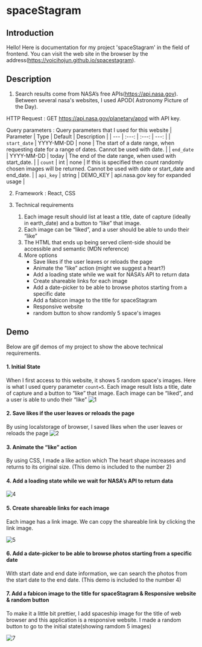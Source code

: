 # spaceStagram

## Introduction

Hello! Here is documentation for my project 'spaceStagram' in the field of frontend. You can visit the web site in the browser by the address(https://voicihojun.github.io/spacestagram).

## Description

1. Search results come from NASA’s free APIs(https://api.nasa.gov). Between several nasa's websites, I used APOD( Astronomy Picture of the Day).

HTTP Request :
GET https://api.nasa.gov/planetary/apod with API key.

Query parameters : Query parameters that I used for this website
| Parameter | Type | Default | Description |
| --- | :---: | :---: | ---: |
| `start_date` | YYYY-MM-DD | none | The start of a date range, when requesting date for a range of dates. Cannot be used with date. |
| `end_date` | YYYY-MM-DD | today | The end of the date range, when used with start_date. |
| `count` | int | none | If this is specified then count randomly chosen images will be returned. Cannot be used with date or start_date and end_date. |
| `api_key` | string | DEMO_KEY | api.nasa.gov key for expanded usage |

2. Framework : React, CSS

3. Technical requirements
   1. Each image result should list at least a title, date of capture (ideally in earth_date) and a button to “like” that image.
   2. Each image can be “liked”, and a user should be able to undo their “like”
   3. The HTML that ends up being served client-side should be accessible and semantic (MDN reference)
   4. More options
      - Save likes if the user leaves or reloads the page
      - Animate the “like” action (might we suggest a heart?)
      - Add a loading state while we wait for NASA’s API to return data
      - Create shareable links for each image
      - Add a date-picker to be able to browse photos starting from a specific date
      - Add a fabicon image to the title for spaceStagram
      - Responsive website
      - random button to show randomly 5 space's images

## Demo

Below are gif demos of my project to show the above technical requirements.

#### 1. Initial State

When I first access to this website, it shows 5 random space's images. Here is what I used query parameter `count=5`. Each image result lists a title, date of capture and a button to “like” that image. Each image can be “liked”, and a user is able to undo their “like”
![1](https://github.com/voiciJules/space_stagram/assets/80487550/a17756ca-69b3-48af-a437-7095ce2c4ced)

#### 2. Save likes if the user leaves or reloads the page

By using localstorage of browser, I saved likes when the user leaves or reloads the page
![2](https://github.com/voiciJules/space_stagram/assets/80487550/c2b40a81-da85-4948-8204-8d590d03fc2b)

#### 3. Animate the “like” action

By using CSS, I made a like action which The heart shape increases and returns to its original size.
(This demo is included to the number 2)

#### 4. Add a loading state while we wait for NASA’s API to return data

![4](https://github.com/voiciJules/space_stagram/assets/80487550/e12ae063-ad23-4972-8caa-8a04f14a24a4)

#### 5. Create shareable links for each image

Each image has a link image. We can copy the shareable link by clicking the link image.

![5](https://github.com/voiciJules/space_stagram/assets/80487550/6fea0e48-a3f4-4f70-a4a1-2c8b3653cc44)

#### 6. Add a date-picker to be able to browse photos starting from a specific date

With start date and end date information, we can search the photos from the start date to the end date.
(This demo is included to the number 4)

#### 7. Add a fabicon image to the title for spaceStagram & Responsive website & random button

To make it a little bit prettier, I add spaceship image for the title of web browser and this application is a responsive website. I made a random button to go to the initial state(showing ramdom 5 images)

![7](https://github.com/voiciJules/space_stagram/assets/80487550/e3d93ddf-eac2-41af-92e8-13e2e715c0cf)
